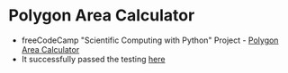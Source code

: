 # Polygon Area Calculator

* freeCodeCamp "Scientific Computing with Python" Project - [Polygon Area Calculator](https://www.freecodecamp.org/learn/scientific-computing-with-python/scientific-computing-with-python-projects/polygon-area-calculator)
* It successfully passed the testing [here](https://replit.com/@yuchit/boilerplate-polygon-area-calculator#shape_calculator.py)





